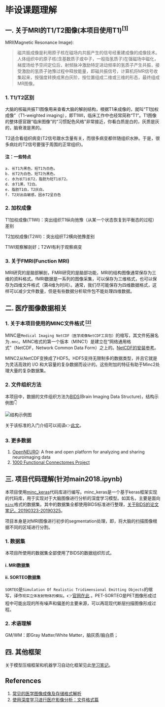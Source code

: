 # 毕设课题理解

## 一. 关于MRI的T1/T2图像(本项目使用T1)<sup>[[1]](#r1)</sup>
MRI(Magnetic Resonance Image):
>磁共振成像是利用原子核在磁场内共振产生的信号经重建成像的成像技术。人体组织中的原子核(含基数质子或中子，一般指氢质子)在强磁场中磁化，梯度场给予空间定位后，射频脉冲激励特定进动频率的氢质子产生共振，接受激励的氢质子驰豫过程中释放能量，即磁共振信号，计算机将MR信号收集起来，按强度转换成黑白灰阶，按位置组成二维或三维的形态，最终组成MR图像。

### 1. T1/T2区别
大脑的核磁共振T1图像用来查看大脑的解剖结构，根据T1来成像的，就叫“T1加权成像”（T1-weighted imaging），即T1WI，临床工作中也经常简称“T1”。T1图像的整体感官跟“临床图像”的“习惯配色风格”非常接近，你看白质是白的，灰质是灰的，脑脊液是黑的。

T2适合看组织病变(T2信号跟水含量有关，而很多病变都伴随组织水肿。于是，很多病灶的T2信号要强于周围的正常组织)。

#### 注：一些特点
```
a. 长T1为黑色，短T1为白色。
b. 长T2为白色，短T2为黑色。
c. 水为长T1长T2，脂肪为短T1长T2。
d. 水T1黑，T2白。
e. 脂肪T1白，T2灰白。
f. T2对出血敏感，因水T2呈白色
```
### 2. 加权成像
T1加权成像(T1WI)：突出组织T1纵向弛豫（从某一个状态恢复到平衡态的过程）差别

T2加权成像(T2WI)：突出组织T2横向弛豫差别

T1WI观察解剖好；T2WI有利于观察病变

### 3. 关于FMRI(Function MRI)
MRI研究的是脑部解剖，FMRI研究的是脑部功能，MRI的结构图像通常保存为三维的资料格式。fMRI数据是一系列的图像采集，可以保存为三维格式，也可以保存为四维文件格式（第4维为时间）。通常，我们尽可能保存为四维数据格式，这样可以减少文件数量，但是有些数据分析软件包不能处理四维数据。

## 二. 医疗图像数据相关
### <span id='minc'>1.</span> 关于本项目使用的MINC文件格式 [<sup>[2]</sup>](#r2)
MINC是`Medical Imaging NetCDF（医学成像NetCDF工具包）`的缩写，其文件拓展名为`.mnc`。MINC格式的第一个版本（MINC1）是建立在“网络通用格式”（NetCDF，Network Common Data Form）之上的。[NetCDF的安装参考](https://www.jianshu.com/p/90ecc0580bd1)。

MINC2从NetCDF变换成了HDF5。HDF5支持无限制多的数据类型，并且它就是为灵活高效的 I/O 和大容量的复杂数据而设计的。这些附加的特征有助于Minc2处理大量的复杂数据集。

### 2. 文件组织方法
本项目中，数据的文件组织方法为[BIDS](http://bids.neuroimaging.io/)(Brain Imaging Data Structure)，结构示例图👇

![结构示例图](https://cdn.safeandsound.cn/ML_Study_Notes/image/20190314104139.png?imageslim)

关于该标准的入门介绍可以阅读👉[此文](https://www.nature.com/articles/sdata201644.pdf)。

### 3. 更多数据
1. [OpenNEURO](https://openneuro.org/): A free and open platform for analyzing and sharing neuroimaging data
2. [1000 Functional Connectomes Project](http://fcon_1000.projects.nitrc.org/fcpClassic/FcpTable.html)

## 三. 项目代码理解(针对main2018.ipynb)
本项目使用[minc_keras](https://github.com/tfunck/minc_keras)代码库进行编写。minc_keras是一个基于keras框架实现的代码库，用于实现对于大脑图像进行分析的深度学习模型。如其名，主要是面向[`minc`](#minc)格式的数据集。其中的数据集全都使用BIDS标准进行整理，[关于BIDS的论文笔记，20190323-20190325](https://github.com/WenjayDu/ML_Study_Notes/tree/master/2019-03)。

项目本身是对MRI图像进行初步的segmentation处理，即，将大脑的扫描图像根据不同的区域进行分割。

### 1. 数据集 
本项目所使用的数据集全部使用了BIDS的数据组织形式。
#### ⅰ. MRI数据集
#### ⅱ. SORTEO数据集
`SORTEO`是`Simulation Of Realistic Tridimensional Emitting Objects`的缩写，译作`现实立体发射物体的模拟`。👉[官网在此](http://sorteo.cermep.fr/home.php) 。PET-SORTEO是PET图像形成过程中可能出现的所有噪声和偏差的主要来源，可以再现现代断层扫描图像形成过程。

### 2. 术语理解
GM/WM：即Gray Matter/White Matter，脑灰质/脑白质；

## 四. 其他框架
关于模型压缩框架和机器学习自动化框架见此[学习笔记](https://github.com/WenjayDu/GraduationProject/blob/master/Docs/Frameworks.md)。


## References
1. <span id="r1">[常见的医学图像成像及存储格式解析](https://blog.csdn.net/qq_26293147/article/details/68924393)</span>
2. <span id="r2">[使用深度学习进行医疗影像分析：文件格式篇](https://cloud.tencent.com/info/68ead7389bcf2a925307fde4c1c019a0.html)</span>
